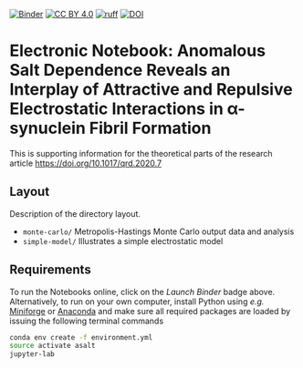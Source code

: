 [![Binder](https://mybinder.org/badge_logo.svg)](https://mybinder.org/v2/gh/mlund/template-for-supporting-information/HEAD)
[![CC BY 4.0][cc-by-shield]][cc-by]
[![ruff](https://github.com/mlund/SI-anomalous_salt/actions/workflows/ruff.yml/badge.svg)](https://github.com/mlund/SI-anomalous_salt/actions/workflows/ruff.yml)
[![DOI](https://zenodo.org/badge/736627533.svg)](https://zenodo.org/doi/10.5281/zenodo.10438980)

[cc-by]: http://creativecommons.org/licenses/by/4.0/
[cc-by-shield]: https://img.shields.io/badge/License-CC%20BY%204.0-lightgrey.svg

# Electronic Notebook: Anomalous Salt Dependence Reveals an Interplay of Attractive and Repulsive Electrostatic Interactions in α-synuclein Fibril Formation

This is supporting information for the theoretical parts of the research article https://doi.org/10.1017/qrd.2020.7

## Layout

Description of the directory layout.

- `monte-carlo/` Metropolis-Hastings Monte Carlo output data and analysis
- `simple-model/` Illustrates a simple electrostatic model

## Requirements

To run the Notebooks online, click on the _Launch Binder_ badge above. Alternatively, to run on your own computer,
install Python using _e.g._ [Miniforge](https://github.com/conda-forge/miniforge) or [Anaconda](https://docs.conda.io)
and make sure all required packages are loaded by issuing the following terminal commands

``` bash
conda env create -f environment.yml
source activate asalt
jupyter-lab
```

